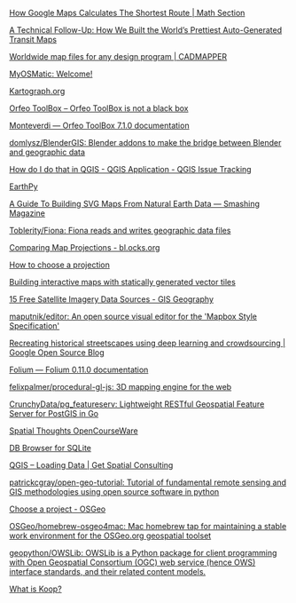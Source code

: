 [How Google Maps Calculates The Shortest Route | Math Section](https://mathsection.com/how-google-maps-calculates-the-shortest-route/?cookie-state-change=1546220286234)  

[A Technical Follow-Up: How We Built the World’s Prettiest Auto-Generated Transit Maps](https://medium.com/transit-app/how-we-built-the-worlds-prettiest-auto-generated-transit-maps-12d0c6fa502f)  

[Worldwide map files for any design program | CADMAPPER](https://cadmapper.com/)  

[MyOSMatic: Welcome!](https://maposmatic.osm-baustelle.de/)  

[Kartograph.org](http://kartograph.org/)  

[Orfeo ToolBox – Orfeo ToolBox is not a black box](https://www.orfeo-toolbox.org/)  

[Monteverdi — Orfeo ToolBox 7.1.0 documentation](https://www.orfeo-toolbox.org/CookBook/Monteverdi.html)  

[domlysz/BlenderGIS: Blender addons to make the bridge between Blender and geographic data](https://github.com/domlysz/BlenderGIS)  

[How do I do that in QGIS - QGIS Application - QGIS Issue Tracking](https://issues.qgis.org/projects/qgis/wiki/How_do_I_do_that_in_QGIS)

[EarthPy](http://earthpy.org/)

[A Guide To Building SVG Maps From Natural Earth Data — Smashing Magazine](https://www.smashingmagazine.com/2015/09/making-svg-maps-from-natural-earth-data/)

[Toblerity/Fiona: Fiona reads and writes geographic data files](https://github.com/Toblerity/Fiona)

[Comparing Map Projections - bl.ocks.org](https://bl.ocks.org/syntagmatic/ba569633d51ebec6ec6e)

[How to choose a projection](http://www.geo.hunter.cuny.edu/~jochen/gtech201/lectures/lec6concepts/map%20coordinate%20systems/how%20to%20choose%20a%20projection.htm)

[Building interactive maps with statically generated vector tiles](https://www.monades.dev/building-interactive-maps-with-statically-generated-vector-tiles/)

[15 Free Satellite Imagery Data Sources - GIS Geography](https://gisgeography.com/free-satellite-imagery-data-list/)

[maputnik/editor: An open source visual editor for the 'Mapbox Style Specification'](https://github.com/maputnik/editor)

[Recreating historical streetscapes using deep learning and crowdsourcing | Google Open Source Blog](https://opensource.googleblog.com/2020/09/recreating-historical-streetscapes.html?m=1)

[Folium — Folium 0.11.0 documentation](https://python-visualization.github.io/folium/index.html#)

[felixpalmer/procedural-gl-js: 3D mapping engine for the web](https://github.com/felixpalmer/procedural-gl-js/)

[CrunchyData/pg_featureserv: Lightweight RESTful Geospatial Feature Server for PostGIS in Go](https://github.com/CrunchyData/pg_featureserv)

[Spatial Thoughts OpenCourseWare](https://courses.spatialthoughts.com/)

[DB Browser for SQLite](https://sqlitebrowser.org/)

[QGIS – Loading Data | Get Spatial Consulting](https://getspatial.com/gisblog/qgis-loading-data/)

[patrickcgray/open-geo-tutorial: Tutorial of fundamental remote sensing and GIS methodologies using open source software in python](https://github.com/patrickcgray/open-geo-tutorial)

[Choose a project - OSGeo](https://www.osgeo.org/choose-a-project/)

[OSGeo/homebrew-osgeo4mac: Mac homebrew tap for maintaining a stable work environment for the OSGeo.org geospatial toolset](https://github.com/OSGeo/homebrew-osgeo4mac)

[geopython/OWSLib: OWSLib is a Python package for client programming with Open Geospatial Consortium (OGC) web service (hence OWS) interface standards, and their related content models.](https://github.com/geopython/OWSLib)

[What is Koop?](https://koopjs.github.io/docs/basics/what-is-koop)
